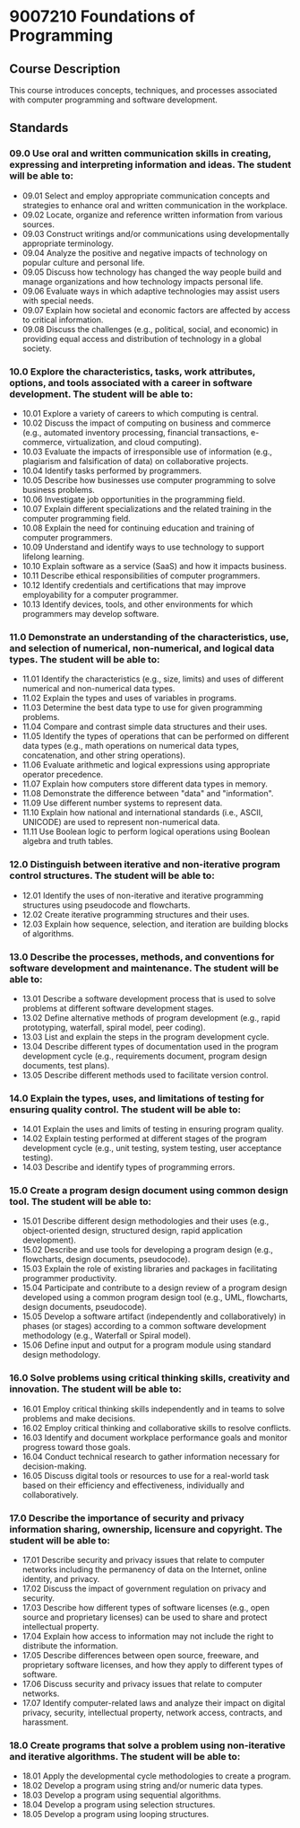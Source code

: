 # 9007210 Foundations of Programming
## Course Description
This course introduces concepts, techniques, and processes associated with computer programming and software development.
## Standards
### 09.0	Use oral and written communication skills in creating, expressing and interpreting information and ideas. The student will be able to:
- 09.01	Select and employ appropriate communication concepts and strategies to enhance oral and written communication in the workplace.
- 09.02	Locate, organize and reference written information from various sources.
- 09.03	Construct writings and/or communications using developmentally appropriate terminology.
- 09.04	Analyze the positive and negative impacts of technology on popular culture and personal life.
- 09.05	Discuss how technology has changed the way people build and manage organizations and how technology impacts personal life.
- 09.06	Evaluate ways in which adaptive technologies may assist users with special needs. 
- 09.07	Explain how societal and economic factors are affected by access to critical information.
- 09.08	Discuss the challenges (e.g., political, social, and economic) in providing equal access and distribution of technology in a global society.
### 10.0	Explore the characteristics, tasks, work attributes, options, and tools associated with a career in software development. The student will be able to:
- 10.01	Explore a variety of careers to which computing is central.  
- 10.02	Discuss the impact of computing on business and commerce (e.g., automated inventory processing, financial transactions, e-commerce, virtualization, and cloud computing).
- 10.03	Evaluate the impacts of irresponsible use of information (e.g., plagiarism and falsification of data) on collaborative projects.
- 10.04	Identify tasks performed by programmers.
- 10.05	Describe how businesses use computer programming to solve business problems.
- 10.06	Investigate job opportunities in the programming field.
- 10.07	Explain different specializations and the related training in the computer programming field.
- 10.08	Explain the need for continuing education and training of computer programmers.
- 10.09	Understand and identify ways to use technology to support lifelong learning.
- 10.10	Explain software as a service (SaaS) and how it impacts business.
- 10.11	Describe ethical responsibilities of computer programmers.
- 10.12	Identify credentials and certifications that may improve employability for a computer programmer.
- 10.13	Identify devices, tools, and other environments for which programmers may develop software.
### 11.0	Demonstrate an understanding of the characteristics, use, and selection of numerical, non-numerical, and logical data types. The student will be able to:
- 11.01	Identify the characteristics (e.g., size, limits) and uses of different numerical and non-numerical data types.
- 11.02	Explain the types and uses of variables in programs.
- 11.03	Determine the best data type to use for given programming problems.
- 11.04	Compare and contrast simple data structures and their uses.
- 11.05	Identify the types of operations that can be performed on different data types (e.g., math operations on numerical data types, concatenation, and other string operations).
- 11.06	Evaluate arithmetic and logical expressions using appropriate operator precedence.
- 11.07	Explain how computers store different data types in memory.
- 11.08	Demonstrate the difference between "data" and "information".
- 11.09	Use different number systems to represent data.
- 11.10	Explain how national and international standards (i.e., ASCII, UNICODE) are used to represent non-numerical data.
- 11.11	Use Boolean logic to perform logical operations using Boolean algebra and truth tables.
### 12.0	Distinguish between iterative and non-iterative program control structures. The student will be able to:
- 12.01	Identify the uses of non-iterative and iterative programming structures using pseudocode and flowcharts.
- 12.02	Create iterative programming structures and their uses.
- 12.03	Explain how sequence, selection, and iteration are building blocks of algorithms.
### 13.0	Describe the processes, methods, and conventions for software development and maintenance. The student will be able to:
- 13.01	Describe a software development process that is used to solve problems at different software development stages.
- 13.02	Define alternative methods of program development (e.g., rapid prototyping, waterfall, spiral model, peer coding). 
- 13.03	List and explain the steps in the program development cycle.
- 13.04	Describe different types of documentation used in the program development cycle (e.g., requirements document, program design documents, test plans).
- 13.05	Describe different methods used to facilitate version control.
### 14.0	Explain the types, uses, and limitations of testing for ensuring quality control. The student will be able to:
- 14.01	Explain the uses and limits of testing in ensuring program quality.
- 14.02	Explain testing performed at different stages of the program development cycle (e.g., unit testing, system testing, user acceptance testing).
- 14.03	Describe and identify types of programming errors.
### 15.0	Create a program design document using common design tool. The student will be able to:
- 15.01	Describe different design methodologies and their uses (e.g., object-oriented design, structured design, rapid application development).
- 15.02	Describe and use tools for developing a program design (e.g., flowcharts, design documents, pseudocode).
- 15.03	Explain the role of existing libraries and packages in facilitating programmer productivity.
- 15.04	Participate and contribute to a design review of a program design developed using a common program design tool (e.g., UML, flowcharts, design documents, pseudocode).
- 15.05	Develop a software artifact (independently and collaboratively) in phases (or stages) according to a common software development methodology (e.g., Waterfall or Spiral model).
- 15.06	Define input and output for a program module using standard design methodology.
### 16.0	Solve problems using critical thinking skills, creativity and innovation. The student will be able to:
- 16.01	Employ critical thinking skills independently and in teams to solve problems and make decisions.
- 16.02	Employ critical thinking and collaborative skills to resolve conflicts.
- 16.03	Identify and document workplace performance goals and monitor progress toward those goals. 
- 16.04	Conduct technical research to gather information necessary for decision-making.
- 16.05	Discuss digital tools or resources to use for a real-world task based on their efficiency and effectiveness, individually and collaboratively.
### 17.0	Describe the importance of security and privacy information sharing, ownership, licensure and copyright. The student will be able to:
- 17.01	Describe security and privacy issues that relate to computer networks including the permanency of data on the Internet, online identity, and privacy.
- 17.02	Discuss the impact of government regulation on privacy and security.
- 17.03	Describe how different types of software licenses (e.g., open source and proprietary licenses) can be used to share and protect intellectual property.
- 17.04	Explain how access to information may not include the right to distribute the information.
- 17.05	Describe differences between open source, freeware, and proprietary software licenses, and how they apply to different types of software.
- 17.06	Discuss security and privacy issues that relate to computer networks.
- 17.07	Identify computer-related laws and analyze their impact on digital privacy, security, intellectual property, network access, contracts, and harassment.
### 18.0	Create programs that solve a problem using non-iterative and iterative algorithms.  The student will be able to:
- 18.01	Apply the developmental cycle methodologies to create a program.
- 18.02	Develop a program using string and/or numeric data types.
- 18.03	Develop a program using sequential algorithms.
- 18.04	Develop a program using selection structures.
- 18.05	Develop a program using looping structures.